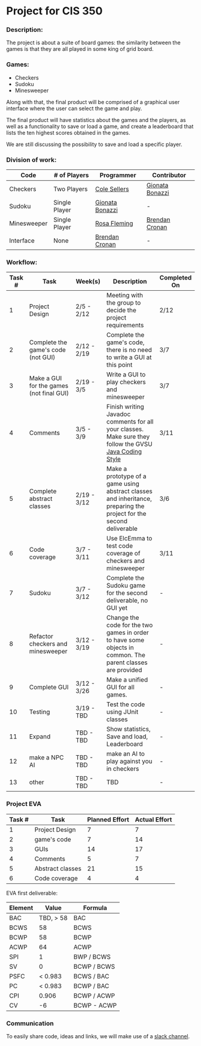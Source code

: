 # Project for CIS 350

### Description:

The project is about a suite of board games: the similarity between the games is that they are all played in some king of grid board.

### Games:

- Checkers
- Sudoku
- Minesweeper

Along with that, the final product will be comprised of a graphical user interface where the user can select the game and play.

The final product will have statistics about the games and the players, as well as a functionality to save or load a game, and create a leaderboard that lists the ten highest scores obtained in the games.

We are still discussing the possibility to save and load a specific player.

### Division of work:

| Code | # of Players | Programmer | Contributor |
|------|-----|-----|-----|
| Checkers | Two Players | [Cole Sellers](https://github.com/Csellers15) | [Gionata Bonazzi](https://github.com/GionataB) |
| Sudoku | Single Player | [Gionata Bonazzi](https://github.com/GionataB) | - |
| Minesweeper | Single Player | [Rosa Fleming](https://github.com/rosafleming) | [Brendan Cronan](https://github.com/brendan-cronan) |
| Interface | None | [Brendan Cronan](https://github.com/brendan-cronan) | - |

### Workflow:

| Task # | Task | Week(s) | Description | Completed On |
|--------|------|---------|-------------|--------------|
| 1 | Project Design | 2/5 - 2/12 | Meeting with the group to decide the project requirements | 2/12 |
| 2 | Complete the game's code (not GUI) | 2/12 - 2/19 | Complete the game's code, there is no need to write a GUI at this point | 3/7 |
| 3 | Make a GUI for the games (not final GUI) | 2/19 - 3/5 | Write a GUI to play checkers and minesweeper | 3/7 |
| 4 | Comments | 3/5 - 3/9 | Finish writing Javadoc comments for all your classes. Make sure they follow the GVSU [Java Coding Style](http://www.cis.gvsu.edu/java-coding-style-guide/)| 3/11 |
| 5 | Complete abstract classes | 2/19 - 3/12 | Make a prototype of a game using abstract classes and inheritance, preparing the project for the second deliverable | 3/6 |
| 6 | Code coverage | 3/7 - 3/11 | Use ElcEmma to test code coverage of checkers and minesweeper | 3/11 |
| 7 | Sudoku | 3/7 - 3/12 | Complete the Sudoku game for the second deliverable, no GUI yet | - |
| 8 | Refactor checkers and minesweeper | 3/12 - 3/19 | Change the code for the two games in order to have some objects in common. The parent classes are provided | - |
| 9 | Complete GUI | 3/12 - 3/26 | Make a unified GUI for all games. | - |
| 10| Testing | 3/19 - TBD | Test the code using JUnit classes| - |
| 11| Expand | TBD - TBD | Show statistics, Save and load, Leaderboard | - |
| 12| make a NPC AI | TBD - TBD | make an AI to play against you in checkers | - |
| 13| other | TBD - TBD | TBD | - |

### Project EVA

| Task # | Task | Planned Effort | Actual Effort|
|--------|------|------|--------|
| 1 | Project Design | 7 | 7 |
| 2 | game's code | 7 | 14 |
| 3 | GUIs | 14 | 17 |
| 4 | Comments | 5 | 7 |
| 5 | Abstract classes | 21 | 15 |
| 6 | Code coverage | 4 | 4 |

EVA first deliverable:

| Element | Value | Formula |
|---------|-------|---------|
| BAC  | TBD, > 58 | BAC |
| BCWS | 58 | BCWS |
| BCWP | 58 | BCWP |
| ACWP | 64 | ACWP |
| SPI  | 1 | BWP / BCWS |
| SV   | 0 | BCWP / BCWS |
| PSFC | < 0.983 | BCWS / BAC |
| PC   | < 0.983 | BCWP / BAC |
| CPI  | 0.906   | BCWP / ACWP |
| CV   | -6      | BCWP - ACWP |



### Communication

To easily share code, ideas and links, we will make use of a [slack channel](
https://join.slack.com/t/350-project/shared_invite/enQtMzE0MjU4ODQ2NDU0LWMxZjZjNmEwMTY4MTgxMWZhZDA1OWNmODM1YWY2OWE0ODRkZGRmZDIzYTc0YjMzYTczOTBlMDg4MzE4ZGY3ZTQ).
